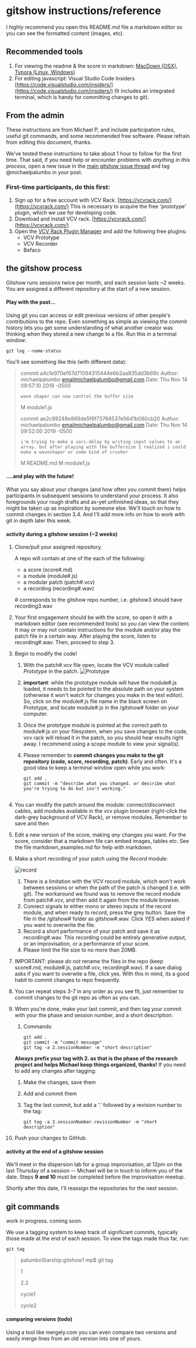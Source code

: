 # gitshow instructions/reference

I highly recommend you open this README.md file a markdown editor so you can see the formatted content (images, etc). 
## Recommended tools
1. For viewing the readme & the score in markdown: [MacDown (OSX)](https://macdown.uranusjr.com/), [Typora (Linux, Windows)](https://alternativeto.net/software/typora/)
2. For editing javascript: Visual Studio Code Insiders [https://code.visualstudio.com/insiders/](https://code.visualstudio.com/insiders/) (It includes an integrated terminal, which is handy for committing changes to git). 


## From the admin
These instructions are from Michael P, and include participation rules, useful git commands, and some recommended free software. Please refrain from editing this document, thanks. 

We've tested these instructions to take about 1 hour to follow for the first time. That said, if you need help or encounter problems with *anything in this process*, open a new issue in the [main gitshow issue thread](https://github.com/dispersionlab/gitshow/issues) and tag @michaelpalumbo in your post. 

### First-time participants, do this first:
1. Sign up for a free account with VCV Rack. [https://vcvrack.com/](https://vcvrack.com/) This is necessary to acquire the free 'prototype' plugin, which we use for developing code. 
2. Download and install VCV rack. [https://vcvrack.com/](https://vcvrack.com/)
3. Open the [VCV Rack Plugin Manager](https://vcvrack.com/plugins.html) and add the following free plugins:
	- VCV Prototype
	- VCV Recorder
	- Befaco



## the gitshow process
Gitshow runs sessions twice per month, and each session lasts ~2 weeks. You are assigned a different repository at the start of a new session. 

#### Play with the past...
Using git you can access or edit previous versions of other people's contributions to the repo. Even something as simple as viewing the commit history lets you get some understanding of what another creator was thinking when they stored a new change to a file. Run this in a terminal window:

```shell
git log --name-status
```
You'll see something like this (with different data):
> commit a4c1e970ef67d71094315444e6b2aa835dd3b69c
> Author: michaelpalumbo <emailmichaelpalumbo@gmail.com>
> Date:   Thu Nov 14 09:57:10 2019 -0500
> 
>     wave shaper can now control the buffer size
> 
> M   module1.js
> 
> commit ae2c89248e869de5f6f73768537e5641b080cb20
> Author: michaelpalumbo <emailmichaelpalumbo@gmail.com>
> Date:   Thu Nov 14 09:52:00 2019 -0500
> 
>     i'm trying to make a vari-delay by writing input values to an array. but after playing with the buffersize I realized i could make a waveshaper or some kind of crusher
> 
> M   README.md
> M   module1.js

#### ....and play with the future!
What you say about your changes (and how often you commit them) helps participants in subsequent sessions to understand your process. It also foregrounds your rough drafts and as-yet unfinished ideas, so that they might be taken up as inspiration by someone else. We'll touch on how to commit changes in section 3.4. And I'll add more info on how to work with git in depth later this week. 

#### activity during a gitshow session (~2 weeks)

1. Clone/pull your assigned repository.

	A repo will contain at one of the each of the following:
	- a score (score#.md)
	- a module (module#.js)
	- a modular patch (patch#.vcv)
	- a recording (recording#.wav)
	
	\# corresponds to the gitshow repo number, i.e. gitshow3 should have recording3.wav

2. Your first engagement should be with the score, so open it with a markdown editor (see recommended tools) so you can view the content. It may or may not contain instructions for the module and/or play the patch file in a certain way. After playing the score, listen to recording#.wav. Then, proceed to step 3. 

3. Begin to modify the code! 
	1. With the patch#.vcv file open, locate the VCV module called *Prototype* in the patch. ![*Prototype*](/Users/mp/_gitshows/gitShow1/admin/prototypeModule.jpeg)	
	
	2. **important**: while the prototype module will have the module#.js loaded, it needs to be pointed to the absolute path on your system (otherwise it won't watch for changes you make in the text editor). So, click on the module#.js file name in the black screen on Prototype, and locate module#.js in the /gitshow# folder on your computer. 
	
	3. Once the prototype module is pointed at the correct path to module#.js on your filesystem, when you save changes to the code, vcv rack will reload it in the patch, so you should hear results right away. I recommend using a scope module to view your signal(s). 
	
	4. Please remember to **commit changes you make to the git repository (code, score, recording, patch)**. Early and often. It's a good idea to keep a terminal window open while you work:
	
		```shell
		git add .
		git commit -m "describe what you changed. or describe what you're trying to do but isn't working."
	 

4. You can modify the patch around the module: connect/disconnect cables, add modules available in the vcv plugin browser (right-click the dark-grey background of VCV Rack), or remove modules. Remember to save and then 
	
5. Edit a new version of the score, making *any* changes you want. For the score, consider that a markdown file can embed images, tables etc. See the file markdown_examples.md for help with markdown. 

6. Make a short recording of your patch using the *Record* module:

	![record](/Users/mp/_gitshows/gitShow1/admin/recordModule.jpeg)
	
	1. There is a limitation with the VCV record module, which won't work between sessions or when the path of the patch is changed (i.e. with git). The workaround we found was to remove the record module from patch#.vcv, and then add it again from the module browser. 
	2. Connect signals to either mono or stereo inputs of the record module, and when ready to record, press the grey button. Save the file in the /gitshow# folder as gitshow#.wav. Click *YES* when asked if you want to overwrite the file. 
	3.  Record a short performance of your patch and save it as recording#.wav. This recording could be entirely generative output, or an improvisation, or a performance of your score. 
	4. Please limit the file size to no more than 20MB. 

7. IMPORTANT: please *do not* rename the files in the repo (keep score#.md, module#.js, patch#.vcv, recording#.wav). If a save dialog asks if you want to overwite a file, click yes. With this in mind, its a good habit to commit changes to repo frequently.  

8. You can repeat steps 3-7 in any order as you see fit, just remember to commit changes to the git repo as often as you can. 

9. When you're done, make your last commit, and then tag your commit with your the phase and session number, and a short description:

	1. Commands:
	
		```shell
		git add .
		git commit -m "commit message"
		git tag -a 2.sessionNumber -m "short description"
		```
	**Always prefix your tag with 2. as that is the phase of the research project and helps Michael keep things organized, thanks!**
	If you need to add any changes after tagging:
	
	1. Make the changes, save them
	2. Add and commit them
	3. Tag the last commit, but add a '.' followed by a revision number to the tag:

		```shell
		git tag -a 2.sessionNumber.revisionNumber -m "short description"

10. Push your changes to GitHub. 

#### activity at the end of a gitshow session

We'll meet in the dispersion lab for a group improvisation, at 12pm on the last Thursday of a session -- Michael will be in touch to inform you of the date. Steps **9 and 10** must be completed before the improvisation meetup. 

Shortly after this date, I'll reassign the repositories for the next session.  



## git commands
work in progress. coming soon.

We use a tagging system to keep track of significant commits, typically those made at the end of each session. To view the tags made thus far, run:

```shell
git tag
```
> palumboStarship:gitshow1 mp$ git tag
> 
> 1
> 
> 2.2
> 
> cycle1
> 
> cycle2
> 

#### comparing versions (todo)
Using a tool like mergely.com you can even compare two versions and easily merge lines from an old version into one of yours. 



	
